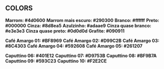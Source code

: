 
## COLORS

**Marrom: #4d0600**
**Marrom mais escuro: #290300**
**Branco: #ffffff**
**Preto: #000000**
**Cinza: #8d8ea5**
**Azulzinho: #adaae9**
**Cinza quase branco: #e3e3e3**
**Cinza quase preto: #0d0d0d**
**Grafite: #090911**

**Café Amargo 01: #BF8969**
**Café Amargo 02: #D99C2B**
**Café Amargo 03: #8C4303**
**Café Amargo 04: #592608**
**Café Amargo 05: #261207**

**Caputtino 06: #401E12**
**Caputtino 07: #D9753B**
**Caputtino 08: #BF9B7A**
**Caputtino 09: #593C23**
**Caputtino 10: #F2E2CE**